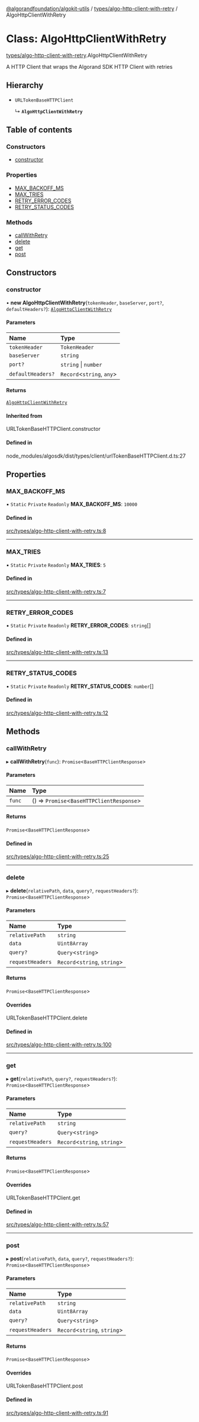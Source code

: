 [@algorandfoundation/algokit-utils](../README.md) / [types/algo-http-client-with-retry](../modules/types_algo_http_client_with_retry.md) / AlgoHttpClientWithRetry

# Class: AlgoHttpClientWithRetry

[types/algo-http-client-with-retry](../modules/types_algo_http_client_with_retry.md).AlgoHttpClientWithRetry

A HTTP Client that wraps the Algorand SDK HTTP Client with retries

## Hierarchy

- `URLTokenBaseHTTPClient`

  ↳ **`AlgoHttpClientWithRetry`**

## Table of contents

### Constructors

- [constructor](types_algo_http_client_with_retry.AlgoHttpClientWithRetry.md#constructor)

### Properties

- [MAX\_BACKOFF\_MS](types_algo_http_client_with_retry.AlgoHttpClientWithRetry.md#max_backoff_ms)
- [MAX\_TRIES](types_algo_http_client_with_retry.AlgoHttpClientWithRetry.md#max_tries)
- [RETRY\_ERROR\_CODES](types_algo_http_client_with_retry.AlgoHttpClientWithRetry.md#retry_error_codes)
- [RETRY\_STATUS\_CODES](types_algo_http_client_with_retry.AlgoHttpClientWithRetry.md#retry_status_codes)

### Methods

- [callWithRetry](types_algo_http_client_with_retry.AlgoHttpClientWithRetry.md#callwithretry)
- [delete](types_algo_http_client_with_retry.AlgoHttpClientWithRetry.md#delete)
- [get](types_algo_http_client_with_retry.AlgoHttpClientWithRetry.md#get)
- [post](types_algo_http_client_with_retry.AlgoHttpClientWithRetry.md#post)

## Constructors

### constructor

• **new AlgoHttpClientWithRetry**(`tokenHeader`, `baseServer`, `port?`, `defaultHeaders?`): [`AlgoHttpClientWithRetry`](types_algo_http_client_with_retry.AlgoHttpClientWithRetry.md)

#### Parameters

| Name | Type |
| :------ | :------ |
| `tokenHeader` | `TokenHeader` |
| `baseServer` | `string` |
| `port?` | `string` \| `number` |
| `defaultHeaders?` | `Record`\<`string`, `any`\> |

#### Returns

[`AlgoHttpClientWithRetry`](types_algo_http_client_with_retry.AlgoHttpClientWithRetry.md)

#### Inherited from

URLTokenBaseHTTPClient.constructor

#### Defined in

node_modules/algosdk/dist/types/client/urlTokenBaseHTTPClient.d.ts:27

## Properties

### MAX\_BACKOFF\_MS

▪ `Static` `Private` `Readonly` **MAX\_BACKOFF\_MS**: ``10000``

#### Defined in

[src/types/algo-http-client-with-retry.ts:8](https://github.com/algorandfoundation/algokit-utils-ts/blob/main/src/types/algo-http-client-with-retry.ts#L8)

___

### MAX\_TRIES

▪ `Static` `Private` `Readonly` **MAX\_TRIES**: ``5``

#### Defined in

[src/types/algo-http-client-with-retry.ts:7](https://github.com/algorandfoundation/algokit-utils-ts/blob/main/src/types/algo-http-client-with-retry.ts#L7)

___

### RETRY\_ERROR\_CODES

▪ `Static` `Private` `Readonly` **RETRY\_ERROR\_CODES**: `string`[]

#### Defined in

[src/types/algo-http-client-with-retry.ts:13](https://github.com/algorandfoundation/algokit-utils-ts/blob/main/src/types/algo-http-client-with-retry.ts#L13)

___

### RETRY\_STATUS\_CODES

▪ `Static` `Private` `Readonly` **RETRY\_STATUS\_CODES**: `number`[]

#### Defined in

[src/types/algo-http-client-with-retry.ts:12](https://github.com/algorandfoundation/algokit-utils-ts/blob/main/src/types/algo-http-client-with-retry.ts#L12)

## Methods

### callWithRetry

▸ **callWithRetry**(`func`): `Promise`\<`BaseHTTPClientResponse`\>

#### Parameters

| Name | Type |
| :------ | :------ |
| `func` | () => `Promise`\<`BaseHTTPClientResponse`\> |

#### Returns

`Promise`\<`BaseHTTPClientResponse`\>

#### Defined in

[src/types/algo-http-client-with-retry.ts:25](https://github.com/algorandfoundation/algokit-utils-ts/blob/main/src/types/algo-http-client-with-retry.ts#L25)

___

### delete

▸ **delete**(`relativePath`, `data`, `query?`, `requestHeaders?`): `Promise`\<`BaseHTTPClientResponse`\>

#### Parameters

| Name | Type |
| :------ | :------ |
| `relativePath` | `string` |
| `data` | `Uint8Array` |
| `query?` | `Query`\<`string`\> |
| `requestHeaders` | `Record`\<`string`, `string`\> |

#### Returns

`Promise`\<`BaseHTTPClientResponse`\>

#### Overrides

URLTokenBaseHTTPClient.delete

#### Defined in

[src/types/algo-http-client-with-retry.ts:100](https://github.com/algorandfoundation/algokit-utils-ts/blob/main/src/types/algo-http-client-with-retry.ts#L100)

___

### get

▸ **get**(`relativePath`, `query?`, `requestHeaders?`): `Promise`\<`BaseHTTPClientResponse`\>

#### Parameters

| Name | Type |
| :------ | :------ |
| `relativePath` | `string` |
| `query?` | `Query`\<`string`\> |
| `requestHeaders` | `Record`\<`string`, `string`\> |

#### Returns

`Promise`\<`BaseHTTPClientResponse`\>

#### Overrides

URLTokenBaseHTTPClient.get

#### Defined in

[src/types/algo-http-client-with-retry.ts:57](https://github.com/algorandfoundation/algokit-utils-ts/blob/main/src/types/algo-http-client-with-retry.ts#L57)

___

### post

▸ **post**(`relativePath`, `data`, `query?`, `requestHeaders?`): `Promise`\<`BaseHTTPClientResponse`\>

#### Parameters

| Name | Type |
| :------ | :------ |
| `relativePath` | `string` |
| `data` | `Uint8Array` |
| `query?` | `Query`\<`string`\> |
| `requestHeaders` | `Record`\<`string`, `string`\> |

#### Returns

`Promise`\<`BaseHTTPClientResponse`\>

#### Overrides

URLTokenBaseHTTPClient.post

#### Defined in

[src/types/algo-http-client-with-retry.ts:91](https://github.com/algorandfoundation/algokit-utils-ts/blob/main/src/types/algo-http-client-with-retry.ts#L91)

